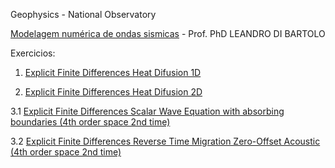 Geophysics - National Observatory

[Modelagem numérica de ondas sismicas](http://www.on.br/dppg/geofisica/ementa/MODELAGEM_NUMERICA_DE_ONDAS_SISMICAS_rev.pdf) - Prof. PhD LEANDRO DI BARTOLO 

Exercicios:

1. [Explicit Finite Differences Heat Difusion 1D](http://nbviewer.jupyter.org/github/eusoubrasileiro/master/blob/master/Heat%20Diffusion%201D.ipynb)

2. [Explicit Finite Differences Heat Difusion 2D](http://nbviewer.jupyter.org/github/eusoubrasileiro/master/blob/master/Heat%20Diffusion%202D.ipynb)

3.1 [Explicit Finite Differences Scalar Wave Equation with absorbing boundaries (4th order space 2nd time)](http://nbviewer.jupyter.org/github/eusoubrasileiro/master/blob/master/Explicit%20Scalar%20Wave%202D.ipynb)

3.2 [Explicit Finite Differences Reverse Time Migration Zero-Offset Acoustic (4th order space 2nd time)](http://nbviewer.jupyter.org/github/eusoubrasileiro/master/blob/master/RTM%20Zero%20Offset.ipynb)
